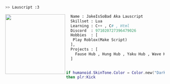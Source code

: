 ```bash
>> Lauscript :3
```

<img align="left" src="https://cdn.discordapp.com/attachments/1134286013120913428/1174927283421724672/image.png?ex=65695f4d&is=6556ea4d&hm=b0f26755a79dafb79fc97f0b12417f484b4a27678e353cc4bef6dcb3711e610a&" width="189"/>

```py
  Name : JakeIsSoBad Aka Lauscript
  Skillset : Lua
  Learning : C++ , C# , Html
  Discord  : 971020727396479026
  Hobbies  : [
   Play Roblox(Make Script)
  ],
  Projects : [ 
    Fause Hub , Hung Hub , Yaku Hub , Wave Hub , Rimus Hub, Zylua Hub (beta) , Alchemy Hub
  ]
  
```
```lua
if humanoid.SkinTone.Color = Color.new("Darkbrown")
then plr:Kick
```
